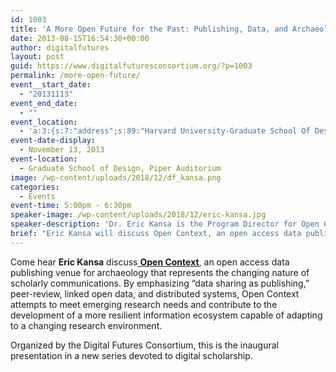 ```yaml
---
id: 1003
title: 'A More Open Future for the Past: Publishing, Data, and Archaeology'
date: 2013-08-15T16:54:30+00:00
author: digitalfutures
layout: post
guid: https://www.digitalfuturesconsortium.org/?p=1003
permalink: /more-open-future/
event__start_date:
  - "20131113"
event_end_date:
  - ""
event_location:
  - 'a:3:{s:7:"address";s:89:"Harvard University-Graduate School Of Design, Quincy Street, Cambridge, MA, United States";s:3:"lat";s:10:"42.3760051";s:3:"lng";s:11:"-71.1138934";}'
event-date-display:
  - November 13, 2013
event-location:
  - Graduate School of Design, Piper Auditorium
image: /wp-content/uploads/2018/12/df_kansa.png
categories:
  - Events
event-time: 5:00pm - 6:30pm
speaker-image: /wp-content/uploads/2018/12/eric-kansa.jpg
speaker-description: 'Dr. Eric Kansa is the Program Director for Open Context. He manages Open Context research and development, and technical aspects of data publishing and archiving, including systems interoperability, data integration, and indexing. Dr. Kansa holds a Ph.D. in Anthropology, and archeological field experience in the Near East, Egypt, Italy and North America. His research interests explore research data informatics, research data policy, ethics, and professional context of the digital humanities. He blogs at <a href="http://ux.opencontext.org/">Heritage Bytes</a>, and is on Twitter <a href="https://twitter.com/ekansa">@ekansa</a>'
brief: "Eric Kansa will discuss Open Context, an open access data publishing venue for archaeology that represents the changing nature of scholarly communications."
---
```

<p>
  Come hear <strong>Eric Kansa</strong> discuss<a href="http://opencontext.org/"> <strong>Open Context</strong></a>, an open access data publishing venue for archaeology that represents the changing nature of scholarly communications. By emphasizing “data sharing as publishing,” peer-review, linked open data, and distributed systems, Open Context attempts to meet emerging research needs and contribute to the development of a more resilient information ecosystem capable of adapting to a changing research environment.
</p>

<p>
  Organized by the Digital Futures Consortium, this is the inaugural presentation in a new series devoted to digital scholarship.
</p>
